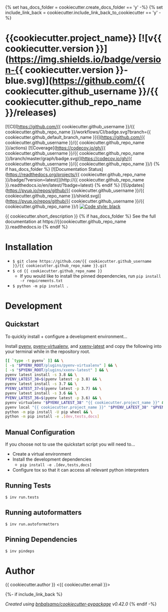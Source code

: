 {% set has_docs_folder = cookiecutter.create_docs_folder == 'y' -%}
{% set include_link_back = cookiecutter.include_link_back_to_cookiecutter == 'y' -%}
# {{cookiecutter.project_name}} [![v{{ cookiecutter.version }}](https://img.shields.io/badge/version-{{ cookiecutter.version }}-blue.svg)](https://github.com/{{ cookiecutter.github_username }}/{{ cookiecutter.github_repo_name }}/releases)

[![CI](https://github.com/{{ cookiecutter.github_username }}/{{ cookiecutter.github_repo_name }}/workflows/CI/badge.svg?branch={{ cookiecutter.github_default_branch_name }})](https://github.com/{{ cookiecutter.github_username }}/{{ cookiecutter.github_repo_name }}/actions)
[![Coverage](https://codecov.io/gh/{{ cookiecutter.github_username }}/{{ cookiecutter.github_repo_name }}/branch/master/graph/badge.svg)](https://codecov.io/gh/{{ cookiecutter.github_username }}/{{ cookiecutter.github_repo_name }}/)
{% if has_docs_folder %} [![Documentation Status](https://readthedocs.org/projects/{{ cookiecutter.github_repo_name }}/badge/?version=latest)](http://{{ cookiecutter.github_repo_name }}.readthedocs.io/en/latest/?badge=latest) {% endif %}
[![Updates](https://pyup.io/repos/github/{{ cookiecutter.github_username }}/{{ cookiecutter.github_repo_name }}/shield.svg)](https://pyup.io/repos/github/{{ cookiecutter.github_username }}/{{ cookiecutter.github_repo_name }}/) [![Code style: black](https://img.shields.io/badge/code%20style-black-000000.svg)](https://github.com/ambv/black)

{{ cookiecutter.short_description }}
{% if has_docs_folder %}
See the full documentation at https://{{cookiecutter.github_repo_name }}.readthedocs.io
{% endif %}
# Installation
- ```$ git clone https://github.com/{{ cookiecutter.github_username }}/{{ cookiecutter.github_repo_name }}.git```
- ```$ cd {{ cookiecutter.github_repo_name }}```
    - If you would like to install the pinned dependencies, run ```pip install -r requirements.txt```
- ```$ python -m pip install .```

# Development

## Quickstart

To quickly install + configure a development environment...

Install [pyenv](https://github.com/pyenv/pyenv), [pyenv-virtualenv](https://github.com/pyenv/pyenv-virtualenv),
and [xxenv-latest](https://github.com/momo-lab/xxenv-latest) and copy the following into your terminal while
in the repository root.

```bash
[[ `type -t pyenv` ]] && \
[ -s "$PYENV_ROOT/plugins/pyenv-virtualenv" ] && \
[ -s "$PYENV_ROOT/plugins/xxenv-latest" ] && \
pyenv latest install -s 3.8 && \
PYENV_LATEST_38=$(pyenv latest -p 3.8) && \
pyenv latest install -s 3.7 && \
PYENV_LATEST_37=$(pyenv latest -p 3.7) && \
pyenv latest install -s 3.6 && \
PYENV_LATEST_36=$(pyenv latest -p 3.6) && \
pyenv virtualenv "$PYENV_LATEST_38" "{{ cookiecutter.project_name }}" && \
pyenv local "{{ cookiecutter.project_name }}" "$PYENV_LATEST_38" "$PYENV_LATEST_37" "$PYENV_LATEST_36" && \
python -m pip install -U pip wheel && \
python -m pip install -e .[dev,tests,docs]
```

## Manual Configuration

If you choose not to use the quickstart script you will need to...

- Create a virtual environment
- Install the development dependencies
    - `pip install -e .[dev,tests,docs]`
- Configure tox so that it can access all relevant python interpreters

## Running Tests
```
$ inv run.tests
```

## Running autoformatters
```
$ inv run.autoformatters
```

## Pinning Dependencies
```
$ inv pindeps
```

# Author
{{ cookiecutter.author }} <{{ cookiecutter.email }}>

{%- if include_link_back %}

_Created using [bnbalsamo/cookiecutter-pypackage](https://github.com/bnbalsamo/cookiecutter-pypackage) v0.42.0_
{% endif -%}
